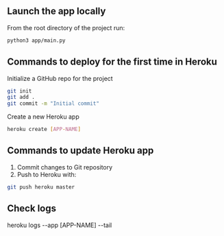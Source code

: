 ## Launch the app locally

From the root directory of the project run:

```bash
python3 app/main.py
```

## Commands to deploy for the first time in Heroku

Initialize a GitHub repo for the project
```bash
git init
git add .
git commit -m "Initial commit"
```

Create a new Heroku app

```bash
heroku create [APP-NAME]
```

## Commands to update Heroku app

1. Commit changes to Git repository
2. Push to Heroku with:

```bash
git push heroku master
```

## Check logs
heroku logs --app [APP-NAME] --tail